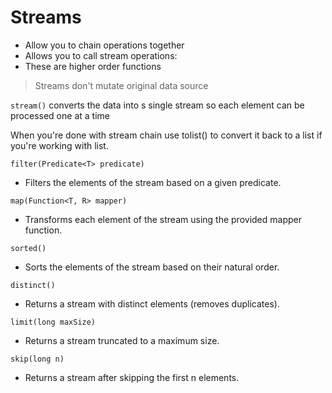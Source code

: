 # Streams

- Allow you to chain operations together
- Allows you to call stream operations:
- These are higher order functions

> Streams don't mutate original data source

`stream()` converts the data into s single stream so each element can be processed one at a time

When you're done with stream chain use tolist() to convert it back to a list if you're working with list.

`filter(Predicate<T> predicate)`

- Filters the elements of the stream based on a given predicate.

`map(Function<T, R> mapper)`

- Transforms each element of the stream using the provided mapper function.

`sorted()`

- Sorts the elements of the stream based on their natural order.

`distinct()`

- Returns a stream with distinct elements (removes duplicates).

`limit(long maxSize)`

- Returns a stream truncated to a maximum size.

`skip(long n)`

- Returns a stream after skipping the first n elements.

